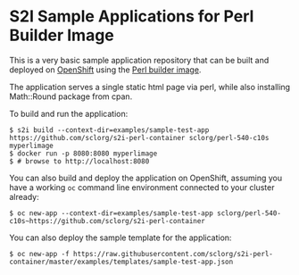 # S2I Sample Applications for Perl Builder Image

This is a very basic sample application repository that can be built and deployed
on [OpenShift](https://www.openshift.com) using the [Perl builder image](https://github.com/sclorg/s2i-perl-container).

The application serves a single static html page via perl, while also installing Math::Round package from cpan.

To build and run the application:

```
$ s2i build --context-dir=examples/sample-test-app https://github.com/sclorg/s2i-perl-container sclorg/perl-540-c10s myperlimage
$ docker run -p 8080:8080 myperlimage
$ # browse to http://localhost:8080
```

You can also build and deploy the application on OpenShift, assuming you have a
working `oc` command line environment connected to your cluster already:

`$ oc new-app --context-dir=examples/sample-test-app sclorg/perl-540-c10s~https://github.com/sclorg/s2i-perl-container`

You can also deploy the sample template for the application:

`$ oc new-app -f https://raw.githubusercontent.com/sclorg/s2i-perl-container/master/examples/templates/sample-test-app.json`

